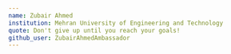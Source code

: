 ```yaml
---
name: Zubair Ahmed
institution: Mehran University of Engineering and Technology
quote: Don't give up until you reach your goals!
github_user: ZubairAhmedAmbassador
---
```

